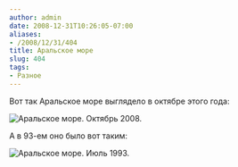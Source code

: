 ```yaml
---
author: admin
date: 2008-12-31T10:26:05-07:00
aliases:
- /2008/12/31/404
title: Аральское море
slug: 404
tags:
- Разное
---
```


Вот так Аральское море выглядело в октябре этого года:

![Аральское море. Октябрь 2008.](/2008/12/462px-Aral_Sea_05_October_2008.jpg)

А в 93-ем оно было вот таким:

![Аральское море. Июль 1993.](/2008/12/17_yul_93small.JPG)
